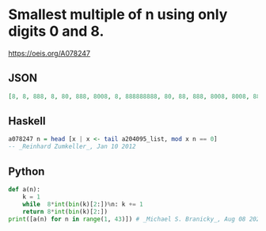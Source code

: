 # Smallest multiple of n using only digits 0 and 8\.
https://oeis.org/A078247
## JSON
```JSON
[8, 8, 888, 8, 80, 888, 8008, 8, 888888888, 80, 88, 888, 8008, 8008, 8880, 80, 88808, 888888888, 88008, 80, 80808, 88, 880808, 888, 800, 8008, 8808888888, 8008, 8808808, 8880, 888088, 800, 888888, 88808, 80080, 888888888, 888, 88008, 80808, 80, 88888, 80808]
```
## Haskell
```Haskell
a078247 n = head [x | x <- tail a204095_list, mod x n == 0]
-- _Reinhard Zumkeller_, Jan 10 2012
```
## Python
```Python
def a(n):
    k = 1
    while  8*int(bin(k)[2:])%n: k += 1
    return 8*int(bin(k)[2:])
print([a(n) for n in range(1, 43)]) # _Michael S. Branicky_, Aug 08 2021
```
